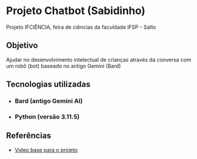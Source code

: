 # Projeto Chatbot (Sabidinho)
Projeto IFCIÊNCIA, feira de ciências da faculdade IFSP - Salto

## Objetivo
Ajudar no desenvolvimento intelectual de crianças através da conversa com um robô (bot) baseado no antigo Gemini (Bard)

## Tecnologias utilizadas
- ### Bard (antigo Gemini AI)
- ### Python (versão 3.11.5)

## Referências
- [Vídeo base para o projeto](https://www.youtube.com/watch?v=vfbmlRSgj9Q&t=3s)

